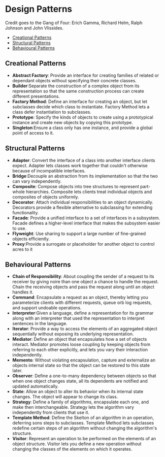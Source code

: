 # Design Patterns

Credit goes to the Gang of Four: Erich Gamma, Richard Helm, Ralph Johnson and John Vlissides.

  - [Creational Patterns](#creational-patterns)
  - [Structural Patterns](#structural-patterns)
  - [Behavioural Patterns](#behavioural-patterns)


	
## Creational Patterns
 * **Abstract Factory**: Provide an interface for creating families of related or dependant objects without specifying their concrete classes.
 * **Builder**:Separate the construction of a complex object from its representation so that the same construction process can create different presentations.
 * **Factory Method**: Define an interface for creating an object, but let subclasses decide which class to instantiate. Factory Method lets a class defer instantiation to subclasses.
 * **Prototype**: Specify the kinds of objects to create using a prototypical instance and create new objects by copying this prototype.
 * **Singleton**:Ensure a class only has one instance, and provide a global point of access to it.

## Structural Patterns
 * **Adapter**: Convert the interface of a class into another interface clients expect. Adapter lets classes work together that couldn't otherwise because of incompatible interfaces.
 * **Bridge**:Decouple an abstraction from its implementation so that the two can vary independently.
 * **Composite**: Compose objects into tree structures to represent part-whole hierarchies. Composite lets clients treat individual objects and composites of objects uniformly.
 * **Decorator**: Attach individual responsibilities to an object dynamically. Decorators provide a flexible alternative to subclassing for extending functionality.
 * **Facade**: Provide a unified interface to a set of interfaces in a subsystem. Facade defines a higher-level interface that makes the subsystem easier to use.
 * **Flyweight**: Use sharing to support a large number of fine-grained objects efficiently.
 * **Proxy**:Provide a surrogate or placeholder for another object to control acres to it 

## Behavioural Patterns
 * **Chain of Responsibility**: About coupling the sender of a request to its receiver by giving noire than one object a chance to handle the request. Chain the receiving objects and pass the request along until an object handles it.
 * **Command**: Encapsulate a request as an object, thereby letting you parameterize clients with different requests, queue orb log requests, and support undoable operations.
 * **Interpreter**:Given a language, define a representation for its grammar along with an interpreter that used the representation to interpret sentences in the language.
 * **Iterator**: Provide a way to access the elements of an aggregated object sequentially without exposing its underlying representation.
 * **Mediator**: Define an object that encapsulates how a set of objects interact. Mediator promotes loose coupling by keeping objects from referring to each other explicitly, and lets you vary their interaction independently.
 * **Memento**: Without violating encapsulation, capture and externalize an objects internal state so that the object can be restored to this state later.
 * **Observer**: Define a one-to-many dependency between objects so that when one object changes state, all its dependents are notified and updated automatically.
 * **State**: Allow an object to alter its behavior when its internal state changes. The object will appear to change its class.
 * **Strategy**: Define a family of algorithms, encapsulate each one, and make then interchangeable. Strategy lets the algorithm vary independently from clients that use it.
 * **Template Method**: Define the Skelton of an algorithm in an operation, deferring sons steps to subclasses. Template Method lets subclasses redefine certain steps of an algorithm without changing the algorithm's structure.
 * **Visitor**: Represent an operation to be performed on the elements of an object structure. Visitor lets you define a new operation without changing the classes of the elements on which it operates.
